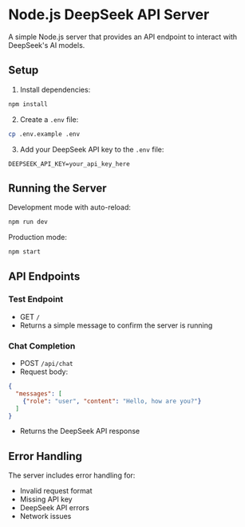 # Node.js DeepSeek API Server

A simple Node.js server that provides an API endpoint to interact with DeepSeek's AI models.

## Setup

1. Install dependencies:
```bash
npm install
```

2. Create a `.env` file:
```bash
cp .env.example .env
```

3. Add your DeepSeek API key to the `.env` file:
```
DEEPSEEK_API_KEY=your_api_key_here
```

## Running the Server

Development mode with auto-reload:
```bash
npm run dev
```

Production mode:
```bash
npm start
```

## API Endpoints

### Test Endpoint
- GET `/`
- Returns a simple message to confirm the server is running

### Chat Completion
- POST `/api/chat`
- Request body:
```json
{
  "messages": [
    {"role": "user", "content": "Hello, how are you?"}
  ]
}
```
- Returns the DeepSeek API response

## Error Handling
The server includes error handling for:
- Invalid request format
- Missing API key
- DeepSeek API errors
- Network issues 